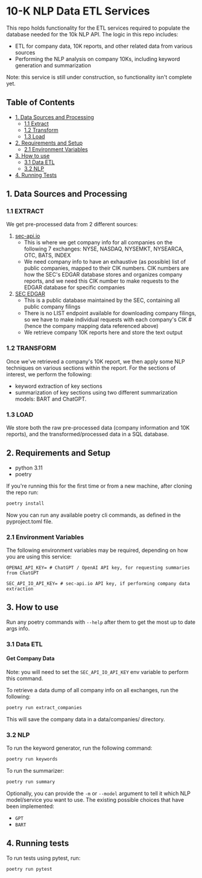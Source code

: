 # 10-K NLP Data ETL Services

This repo holds functionality for the ETL services required to populate the database needed for the 10k NLP API. The logic in this repo includes:

- ETL for company data, 10K reports, and other related data from various sources
- Performing the NLP analysis on company 10Ks, including keyword generation and summarization

Note: this service is still under construction, so functionality isn't complete yet.

## Table of Contents

- [1. Data Sources and Processing](#1-data-sources-and-processing)
  - [1.1 Extract](#11-extract)
  - [1.2 Transform](#12-transform)
  - [1.3 Load](#13-load)
- [2. Requirements and Setup](#2-requirements-and-setup)
  - [2.1 Environment Variables](#21-environment-variables)
- [3. How to use](#3-how-to-use)
  - [3.1 Data ETL](#31-data-etl)
  - [3.2 NLP](#32-nlp)
- [4. Running Tests](#4-running-tests)

## 1. Data Sources and Processing

### 1.1 EXTRACT

We get pre-processed data from 2 different sources:

1. [sec-api.io](https://sec-api.io/)
   - This is where we get company info for all companies on the following 7 exchanges: NYSE, NASDAQ, NYSEMKT, NYSEARCA, OTC, BATS, INDEX
   - We need company info to have an exhaustive (as possible) list of public companies, mapped to their CIK numbers. CIK numbers are how the SEC's EDGAR database stores and organizes company reports, and we need this CIK number to make requests to the EDGAR database for specific companies
2. [SEC EDGAR](https://www.sec.gov/edgar/searchedgar/companysearch)
   - This is a public database maintained by the SEC, containing all public company filings
   - There is no LIST endpoint available for downloading company filings, so we have to make individual requests with each company's CIK # (hence the company mapping data referenced above)
   - We retrieve company 10K reports here and store the text output

### 1.2 TRANSFORM

Once we've retrieved a company's 10K report, we then apply some NLP techniques on various sections within the report. For the sections of interest, we perform the following:

- keyword extraction of key sections
- summarization of key sections using two different summarization models: BART and ChatGPT.

### 1.3 LOAD

We store both the raw pre-processed data (company information and 10K reports), and the transformed/processed data in a SQL database.

## 2. Requirements and Setup

- python 3.11
- poetry

If you're running this for the first time or from a new machine, after cloning the repo run:

```bash
poetry install
```

Now you can run any available poetry cli commands, as defined in the pyproject.toml file.

### 2.1 Environment Variables

The following environment variables may be required, depending on how you are using this service:

```
OPENAI_API_KEY= # ChatGPT / OpenAI API key, for requesting summaries from ChatGPT

SEC_API_IO_API_KEY= # sec-api.io API key, if performing company data extraction
```

## 3. How to use

Run any poetry commands with `--help` after them to get the most up to date args info.

### 3.1 Data ETL

#### Get Company Data

Note: you will need to set the `SEC_API_IO_API_KEY` env variable to perform this command.

To retrieve a data dump of all company info on all exchanges, run the following:

```bash
poetry run extract_companies
```

This will save the company data in a data/companies/ directory.

### 3.2 NLP

To run the keyword generator, run the following command:

```bash
poetry run keywords
```

To run the summarizer:

```bash
poetry run summary
```

Optionally, you can provide the `-m` or `--model` argument to tell it which NLP model/service you want to use. The existing possible choices that have been implemented:

- `GPT`
- `BART`

## 4. Running tests

To run tests using pytest, run:

```bash
poetry run pytest
```
